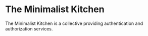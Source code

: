 # The Minimalist Kitchen

The Minimalist Kitchen is a collective providing authentication and authorization services.